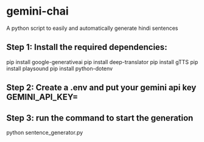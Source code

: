 # gemini-chai
A python script to easily and automatically generate hindi sentences


## Step 1: Install the required dependencies:
pip install google-generativeai
pip install deep-translator
pip install gTTS
pip install playsound
pip install python-dotenv

## Step 2: Create a .env and put your gemini api key GEMINI_API_KEY=

## Step 3: run the command to start the generation
python sentence_generator.py
